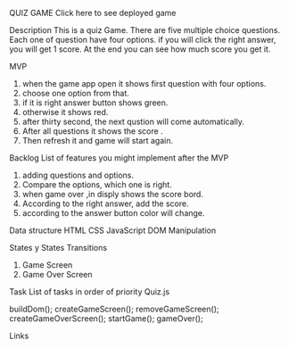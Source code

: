 QUIZ GAME
Click here to see deployed game

Description
This is a quiz Game. There are five multiple choice questions. Each one of question have four options. if you will click the right answer, you will get 1 score. At the end you can see how much score you get it.

MVP
   1. when the game app open it shows first question with four options.
   2. choose one option from that.
   3. if it is right answer button shows green.
   4. otherwise it shows red.
   5. after thirty second, the next qustion will come automatically.
   6. After all questions it shows the score .
   7. Then refresh it and game will start again.

Backlog
List of features you might implement after the MVP
1. adding questions and options.
2. Compare the options, which one is right.
3. when game over ,in disply shows the score bord.
4. According to the right answer, add the score.
5. according to the answer button color will change.

Data structure
HTML
CSS
JavaScript
DOM Manipulation

States y States Transitions
1. Game Screen
2. Game Over Screen

Task
List of tasks in order of priority
Quiz.js

buildDom();
createGameScreen();
removeGameScreen();
createGameOverScreen();
startGame();
gameOver();

Links